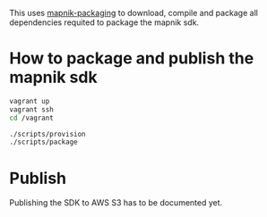 This uses [mapnik-packaging](https://github.com/mapnik/mapnik-packaging) to download, compile and package all dependencies requited to package the mapnik sdk.

# How to package and publish the mapnik sdk

```sh
vagrant up
vagrant ssh
cd /vagrant

./scripts/provision
./scripts/package
```

# Publish
Publishing the SDK to AWS S3 has to be documented yet.
